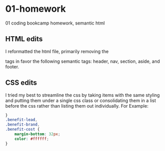 # 01-homework
01 coding bookcamp homework, semantic html

## HTML edits

I reformatted the html file, primarily removing the <div> tags in favor the following semantic tags: header, nav, section, aside, and footer. 


## CSS edits

I tried my best to streamline the css by taking items with the same styling and putting them under a single css class or consolidating them in a list before the css rather than listing them out individually. For Example: 
```css
}
.benefit-lead, 
.benefit-brand, 
.benefit-cost {
    margin-bottom: 32px;
    color: #ffffff;
}
```
